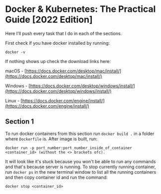 # Docker & Kubernetes: The Practical Guide [2022 Edition]

Here I'll push every task that I do in each of the sections.

First check if you have docker installed by running:

```
docker -v
```

If nothing shows up check the download links here:

macOS - [https://docs.docker.com/desktop/mac/install/](https://docs.docker.com/desktop/mac/install/)

Windows - [https://docs.docker.com/desktop/windows/install/](https://docs.docker.com/desktop/windows/install/)

Linux - [https://docs.docker.com/engine/install/](https://docs.docker.com/engine/install/)

## Section 1

To run docker containers from this section run `docker build .` in a folder where `Dockerfile` is. After image is built, run:

```
docker run -p port_number:port_number_inside_of_container <container_id> (without the <> brackets ofc).
```

It will look like it's stuck because you won't be able to run any commands and that's because server is running.
To stop currently running container, run `docker ps` in the new terminal window to list all the running containers and then copy container id and run the command:

```
docker stop <container_id>
```
